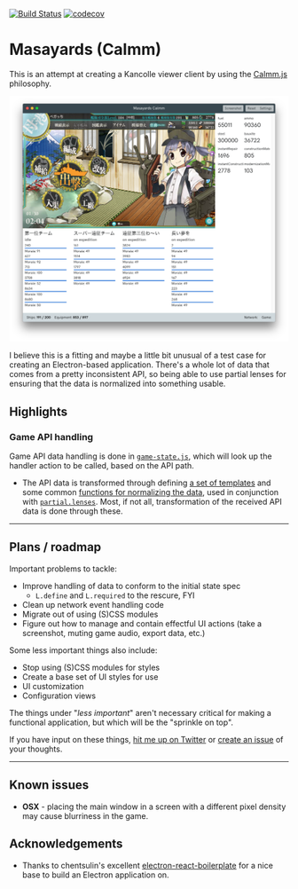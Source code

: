 
[![Build Status](https://travis-ci.org/stuf/masayards-calmm.svg?branch=master)](https://travis-ci.org/stuf/masayards-calmm)
[![codecov](https://codecov.io/gh/stuf/masayards-calmm/branch/master/graph/badge.svg)](https://codecov.io/gh/stuf/masayards-calmm)

# Masayards (Calmm)

This is an attempt at creating a Kancolle viewer client by using the [Calmm.js](https://github.com/calmm-js/documentation) philosophy.

![Screenshot](assets/screenshot.png)

I believe this is a fitting and maybe a little bit unusual of a test case for creating an Electron-based application. There's a whole lot of data that comes from a pretty inconsistent API, so being able to use partial lenses for ensuring that the data is normalized into something usable.

## Highlights

### Game API handling

Game API data handling is done in [`game-state.js`](app/modules/game/components/handlers/game-state.js), which will look up the handler action to be called, based on the API path.

 * The API data is transformed through defining [a set of templates](app/modules/game/components/handlers/_templates.js) and some common [functions for normalizing the data](app/modules/game/components/handlers/_normalizers.js), used in conjunction with [`partial.lenses`](https://github.com/calmm-js/partial.lenses). Most, if not all, transformation of the received API data is done through these.

---

## Plans / roadmap

Important problems to tackle:

 * Improve handling of data to conform to the initial state spec
   * `L.define` and `L.required` to the rescure, FYI
 * Clean up network event handling code
 * Migrate out of using (S)CSS modules
 * Figure out how to manage and contain effectful UI actions (take a screenshot, muting game audio, export data, etc.)

Some less important things also include:

 * Stop using (S)CSS modules for styles
 * Create a base set of UI styles for use
 * UI customization
 * Configuration views

The things under "_less important_" aren't necessary critical for making a functional application, but which will be the "sprinkle on top".

If you have input on these things, [hit me up on Twitter](https://twitter.com/piparkaq) or [create an issue](issues/) of your thoughts.

---

## Known issues

 * **OSX** - placing the main window in a screen with a different pixel density may cause blurriness in the game.

## Acknowledgements

 * Thanks to chentsulin's excellent [electron-react-boilerplate](https://github.com/chentsulin/electron-react-boilerplate) for a nice base to build an Electron application on.
